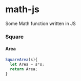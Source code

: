 # math-js
Some Math function written in JS


### Square
#### Area
```javascript
SquareArea(s){
  let Area = s*s;
  return Area;
}
```

